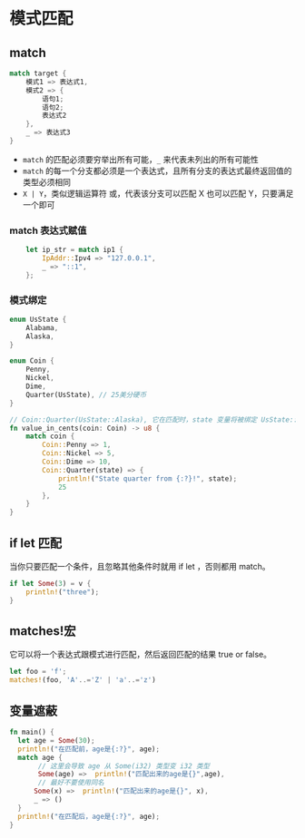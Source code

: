 # 模式匹配
## match
```rust
match target {
    模式1 => 表达式1,
    模式2 => {
        语句1;
        语句2;
        表达式2
    },
    _ => 表达式3
}
```
* `match` 的匹配必须要穷举出所有可能，`_` 来代表未列出的所有可能性
* `match` 的每一个分支都必须是一个表达式，且所有分支的表达式最终返回值的类型必须相同
* `X | Y`，类似逻辑运算符 或，代表该分支可以匹配 X 也可以匹配 Y，只要满足一个即可

### match 表达式赋值
```rust
    let ip_str = match ip1 {
        IpAddr::Ipv4 => "127.0.0.1",
        _ => "::1",
    };
```
### 模式绑定
```rust
enum UsState {
    Alabama,
    Alaska,
}

enum Coin {
    Penny,
    Nickel,
    Dime,
    Quarter(UsState), // 25美分硬币
}

// Coin::Quarter(UsState::Alaska), 它在匹配时，state 变量将被绑定 UsState::Alaska 的枚举值。
fn value_in_cents(coin: Coin) -> u8 {
    match coin {
        Coin::Penny => 1,
        Coin::Nickel => 5,
        Coin::Dime => 10,
        Coin::Quarter(state) => {
            println!("State quarter from {:?}!", state);
            25
        },
    }
}
```

## if let 匹配
当你只要匹配一个条件，且忽略其他条件时就用 if let ，否则都用 match。


```rust
if let Some(3) = v {
    println!("three");
}
```

## matches!宏
 它可以将一个表达式跟模式进行匹配，然后返回匹配的结果 true or false。

 ```rust
 let foo = 'f';
 matches!(foo, 'A'..='Z' | 'a'..='z')
 ```

 ## 变量遮蔽

 ```rust
fn main() {
   let age = Some(30);
   println!("在匹配前，age是{:?}", age);
   match age {
        // 这里会导致 age 从 Some(i32) 类型变 i32 类型
        Some(age) =>  println!("匹配出来的age是{}",age),   
        // 最好不要使用同名
       Some(x) =>  println!("匹配出来的age是{}", x),
       _ => ()
   }
   println!("在匹配后，age是{:?}", age);
}
 ```